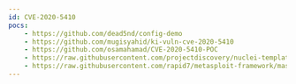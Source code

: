 ```yaml
---
id: CVE-2020-5410
pocs:
    - https://github.com/dead5nd/config-demo
    - https://github.com/mugisyahid/ki-vuln-cve-2020-5410
    - https://github.com/osamahamad/CVE-2020-5410-POC
    - https://raw.githubusercontent.com/projectdiscovery/nuclei-templates/master/cves/CVE-2020-5410.yaml
    - https://raw.githubusercontent.com/rapid7/metasploit-framework/master/modules/auxiliary/scanner/http/springcloud_directory_traversal.rb
---
```

